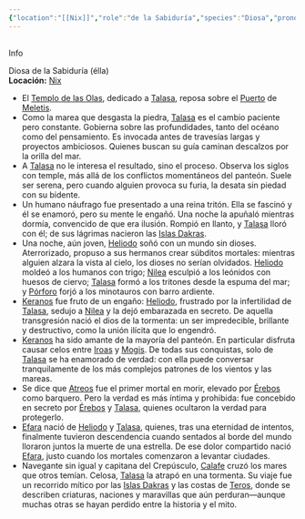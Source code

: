 ```yaml
---
{"location":"[[Nix]]","role":"de la Sabiduría","species":"Diosa","pronouns":"élla","reference":"","image":"","description":"Diosa de la Sabiduría (élla)","statblock":"","patron":"","type":"Personas","dg-publish":true,"dg-publish-dm":true,"dg-path":"Dioses/Talasa.md","permalink":"/dioses/talasa/","dgPassFrontmatter":true}
---
```


<p><span><div data-callout-metadata="" data-callout-fold="" data-callout="info" class="callout node-insert-event"><div class="callout-title" dir="auto"><div class="callout-icon"><svg width="16" height="16"></svg></div><div class="callout-title-inner">Info</div></div><div class="callout-content">
<p dir="auto"> Diosa de la Sabiduría (élla)<br>
<strong>Locación:</strong> <a data-tooltip-position="top" aria-label="Lugares/Nix.md" data-href="Lugares/Nix.md" href="Lugares/Nix.md" class="internal-link" target="_blank" rel="noopener nofollow">Nix</a></p>
</div></div></span></p><p><ul class="dataview dataview-ul dataview-result-list-root-ul"><li class="dataview-result-list-li"><span>El <a data-tooltip-position="top" aria-label="Lugares/Templo de las Olas" data-href="Lugares/Templo de las Olas" href="Lugares/Templo de las Olas" class="internal-link" target="_blank" rel="noopener nofollow">Templo de las Olas</a>, dedicado a <a data-tooltip-position="top" aria-label="Personas/Talasa" data-href="Personas/Talasa" href="Personas/Talasa" class="internal-link" target="_blank" rel="noopener nofollow">Talasa</a>, reposa sobre el <a data-tooltip-position="top" aria-label="Lugares/Puerto" data-href="Lugares/Puerto" href="Lugares/Puerto" class="internal-link" target="_blank" rel="noopener nofollow">Puerto</a> de <a data-tooltip-position="top" aria-label="Lugares/Meletis" data-href="Lugares/Meletis" href="Lugares/Meletis" class="internal-link" target="_blank" rel="noopener nofollow">Meletis</a>.</span></li><li class="dataview-result-list-li"><span>Como la marea que desgasta la piedra, <a data-tooltip-position="top" aria-label="Personas/Talasa" data-href="Personas/Talasa" href="Personas/Talasa" class="internal-link" target="_blank" rel="noopener nofollow">Talasa</a> es el cambio paciente pero constante. Gobierna sobre las profundidades, tanto del océano como del pensamiento. Es invocada antes de travesías largas y proyectos ambiciosos. Quienes buscan su guía caminan descalzos por la orilla del mar.</span></li><li class="dataview-result-list-li"><span>A <a data-tooltip-position="top" aria-label="Personas/Talasa" data-href="Personas/Talasa" href="Personas/Talasa" class="internal-link" target="_blank" rel="noopener nofollow">Talasa</a> no le interesa el resultado, sino el proceso. Observa los siglos con temple, más allá de los conflictos momentáneos del panteón. Suele ser serena, pero cuando alguien provoca su furia, la desata sin piedad con su bidente.</span></li><li class="dataview-result-list-li"><span>Un humano náufrago fue presentado a una reina tritón. Ella se fascinó y él se enamoró, pero su mente le engañó. Una noche la apuñaló mientras dormía, convencido de que era ilusión. Rompió en llanto, y <a data-tooltip-position="top" aria-label="Personas/Talasa" data-href="Personas/Talasa" href="Personas/Talasa" class="internal-link" target="_blank" rel="noopener nofollow">Talasa</a> lloró con él; de sus lágrimas nacieron las <a data-tooltip-position="top" aria-label="Lugares/Islas Dakras" data-href="Lugares/Islas Dakras" href="Lugares/Islas Dakras" class="internal-link" target="_blank" rel="noopener nofollow">Islas Dakras</a>.</span></li><li class="dataview-result-list-li"><span>Una noche, aún joven, <a data-tooltip-position="top" aria-label="Personas/Heliodo" data-href="Personas/Heliodo" href="Personas/Heliodo" class="internal-link" target="_blank" rel="noopener nofollow">Heliodo</a> soñó con un mundo sin dioses. Aterrorizado, propuso a sus hermanos crear súbditos mortales: mientras alguien alzara la vista al cielo, los dioses no serían olvidados. <a data-tooltip-position="top" aria-label="Personas/Heliodo" data-href="Personas/Heliodo" href="Personas/Heliodo" class="internal-link" target="_blank" rel="noopener nofollow">Heliodo</a> moldeó a los humanos con trigo; <a data-tooltip-position="top" aria-label="Personas/Nilea" data-href="Personas/Nilea" href="Personas/Nilea" class="internal-link" target="_blank" rel="noopener nofollow">Nilea</a> esculpió a los leónidos con huesos de ciervo; <a data-tooltip-position="top" aria-label="Personas/Talasa" data-href="Personas/Talasa" href="Personas/Talasa" class="internal-link" target="_blank" rel="noopener nofollow">Talasa</a> formó a los tritones desde la espuma del mar; y <a data-tooltip-position="top" aria-label="Personas/Pórforo" data-href="Personas/Pórforo" href="Personas/Pórforo" class="internal-link" target="_blank" rel="noopener nofollow">Pórforo</a> forjó a los minotauros con barro ardiente.</span></li><li class="dataview-result-list-li"><span><a data-tooltip-position="top" aria-label="Personas/Keranos" data-href="Personas/Keranos" href="Personas/Keranos" class="internal-link" target="_blank" rel="noopener nofollow">Keranos</a> fue fruto de un engaño: <a data-tooltip-position="top" aria-label="Personas/Heliodo" data-href="Personas/Heliodo" href="Personas/Heliodo" class="internal-link" target="_blank" rel="noopener nofollow">Heliodo</a>, frustrado por la infertilidad de <a data-tooltip-position="top" aria-label="Personas/Talasa" data-href="Personas/Talasa" href="Personas/Talasa" class="internal-link" target="_blank" rel="noopener nofollow">Talasa</a>, sedujo a <a data-tooltip-position="top" aria-label="Personas/Nilea" data-href="Personas/Nilea" href="Personas/Nilea" class="internal-link" target="_blank" rel="noopener nofollow">Nilea</a> y la dejó embarazada en secreto. De aquella transgresión nació el dios de la tormenta: un ser impredecible, brillante y destructivo, como la unión ilícita que lo engendró.</span></li><li class="dataview-result-list-li"><span><a data-tooltip-position="top" aria-label="Personas/Keranos" data-href="Personas/Keranos" href="Personas/Keranos" class="internal-link" target="_blank" rel="noopener nofollow">Keranos</a> ha sido amante de la mayoría del panteón. En particular disfruta causar celos entre <a data-tooltip-position="top" aria-label="Personas/Iroas" data-href="Personas/Iroas" href="Personas/Iroas" class="internal-link" target="_blank" rel="noopener nofollow">Iroas</a> y <a data-tooltip-position="top" aria-label="Personas/Mogis" data-href="Personas/Mogis" href="Personas/Mogis" class="internal-link" target="_blank" rel="noopener nofollow">Mogis</a>. De todas sus conquistas, solo de <a data-tooltip-position="top" aria-label="Personas/Talasa" data-href="Personas/Talasa" href="Personas/Talasa" class="internal-link" target="_blank" rel="noopener nofollow">Talasa</a> se ha enamorado de verdad: con ella puede conversar tranquilamente de los más complejos patrones de los vientos y las mareas.</span></li><li class="dataview-result-list-li"><span>Se dice que <a data-tooltip-position="top" aria-label="Personas/Atreos" data-href="Personas/Atreos" href="Personas/Atreos" class="internal-link" target="_blank" rel="noopener nofollow">Atreos</a> fue el primer mortal en morir, elevado por <a data-tooltip-position="top" aria-label="Personas/Érebos" data-href="Personas/Érebos" href="Personas/Érebos" class="internal-link" target="_blank" rel="noopener nofollow">Érebos</a> como barquero. Pero la verdad es más íntima y prohibida: fue concebido en secreto por <a data-tooltip-position="top" aria-label="Personas/Érebos" data-href="Personas/Érebos" href="Personas/Érebos" class="internal-link" target="_blank" rel="noopener nofollow">Érebos</a> y <a data-tooltip-position="top" aria-label="Personas/Talasa" data-href="Personas/Talasa" href="Personas/Talasa" class="internal-link" target="_blank" rel="noopener nofollow">Talasa</a>, quienes ocultaron la verdad para protegerlo.</span></li><li class="dataview-result-list-li"><span><a data-tooltip-position="top" aria-label="Personas/Efara" data-href="Personas/Efara" href="Personas/Efara" class="internal-link" target="_blank" rel="noopener nofollow">Efara</a> nació de <a data-tooltip-position="top" aria-label="Personas/Heliodo" data-href="Personas/Heliodo" href="Personas/Heliodo" class="internal-link" target="_blank" rel="noopener nofollow">Heliodo</a> y <a data-tooltip-position="top" aria-label="Personas/Talasa" data-href="Personas/Talasa" href="Personas/Talasa" class="internal-link" target="_blank" rel="noopener nofollow">Talasa</a>, quienes, tras una eternidad de intentos, finalmente tuvieron descendencia cuando sentados al borde del mundo lloraron juntos la muerte de una estrella. De ese dolor compartido nació <a data-tooltip-position="top" aria-label="Personas/Efara" data-href="Personas/Efara" href="Personas/Efara" class="internal-link" target="_blank" rel="noopener nofollow">Efara</a>, justo cuando los mortales comenzaron a levantar ciudades.</span></li><li class="dataview-result-list-li"><span>Navegante sin igual y capitana del Crepúsculo, <a data-tooltip-position="top" aria-label="Personas/Calafe" data-href="Personas/Calafe" href="Personas/Calafe" class="internal-link" target="_blank" rel="noopener nofollow">Calafe</a> cruzó los mares que otros temían. Celosa, <a data-tooltip-position="top" aria-label="Personas/Talasa" data-href="Personas/Talasa" href="Personas/Talasa" class="internal-link" target="_blank" rel="noopener nofollow">Talasa</a> la atrapó en una tormenta. Su viaje fue un recorrido mítico por las <a data-tooltip-position="top" aria-label="Lugares/Islas Dakras" data-href="Lugares/Islas Dakras" href="Lugares/Islas Dakras" class="internal-link" target="_blank" rel="noopener nofollow">Islas Dakras</a> y las costas de <a data-tooltip-position="top" aria-label="Lugares/Teros" data-href="Lugares/Teros" href="Lugares/Teros" class="internal-link" target="_blank" rel="noopener nofollow">Teros</a>, donde se describen criaturas, naciones y maravillas que aún perduran—aunque muchas otras se hayan perdido entre la historia y el mito.</span></li></ul></p>